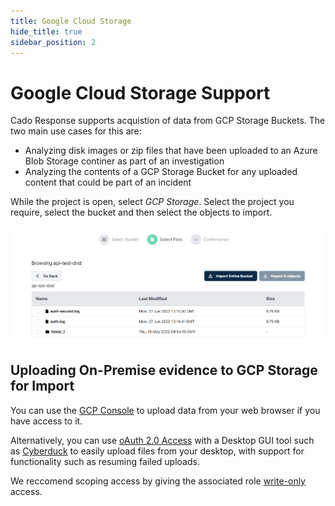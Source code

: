 ```yaml
---
title: Google Cloud Storage
hide_title: true
sidebar_position: 2
---
```

# Google Cloud Storage Support

Cado Response supports acquistion of data from GCP Storage Buckets. The two main use cases for this are:

* Analyzing disk images or zip files that have been uploaded to an Azure Blob Storage continer as part of an investigation
* Analyzing the contents of a GCP Storage Bucket for any uploaded content that could be part of an incident

While the project is open, select *GCP Storage*. Select the project you require, select the bucket and then select the objects to import. 

![Import GCP Storage](/img/google-cloud-storage.png)

## Uploading On-Premise evidence to GCP Storage for Import

You can use the [GCP Console](https://console.cloud.google.com/) to upload data from your web browser if you have access to it.

Alternatively, you can use [oAuth 2.0 Access](https://docs.cyberduck.io/protocols/google_cloud_storage/) with a Desktop GUI tool such as [Cyberduck](https://cyberduck.io/) to easily upload files from your desktop, with support for functionality such as resuming failed uploads.

We reccomend scoping access by giving the associated role [write-only](https://stackoverflow.com/questions/57147765/gcp-write-only-access-to-bucket-gcs) access.


